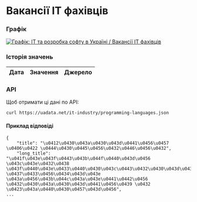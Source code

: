 # Вакансії ІТ фахівців
### Графік
[ ![Графік: ІТ та розробка софту в Україні / Вакансії ІТ фахівців](https://uadata.net/screen?459369&u=%2Fit-industry%2Fprogramming-languages) ](https://uadata.net/it-industry/programming-languages)

### Історія значень
| Дата | Значення | Джерело |
|---|---|---|
### API
Щоб отримати ці дані по API:
```
curl https://uadata.net/it-industry/programming-languages.json
```
#### Приклад відповіді 
```
{
    "title": "\u0412\u0430\u043a\u0430\u043d\u0441\u0456\u0457 \u0406\u0422 \u0444\u0430\u0445\u0456\u0432\u0446\u0456\u0432",
    "long_title": "\u041f\u043e\u043f\u0443\u043b\u044f\u0440\u043d\u0456 \u043c\u043e\u0432\u0438 \u043f\u0440\u043e\u0433\u0440\u0430\u043c\u0443\u0432\u0430\u043d\u043d\u044f \u0437\u0433\u0456\u0434\u043d\u043e \u043a\u0456\u043b\u044c\u043a\u043e\u0441\u0442\u0456 \u0432\u0430\u043a\u0430\u043d\u0441\u0456\u0439 \u0432 \u0423\u043a\u0440\u0430\u0457\u043d\u0456",
...
```